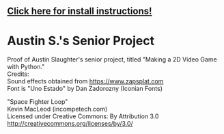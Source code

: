 ## [Click here for install instructions!](https://github.com/slaugaus/seniorproject/wiki/Install-Instructions)
# Austin S.'s Senior Project  
Proof of Austin Slaughter's senior project, titled "Making a 2D Video Game with Python."  
Credits:  
Sound effects obtained from https://www.zapsplat.com  
Font is "Uno Estado" by Dan Zadorozny (Iconian Fonts)  

"Space Fighter Loop"  
Kevin MacLeod (incompetech.com)  
Licensed under Creative Commons: By Attribution 3.0  
http://creativecommons.org/licenses/by/3.0/

